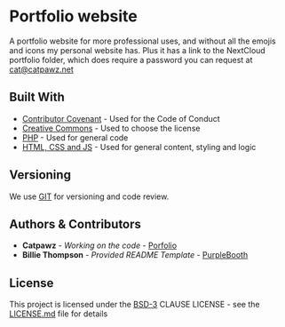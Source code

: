 # Portfolio website

A portfolio website for more professional uses, and without all the emojis and icons my personal website has. Plus it has a link to the NextCloud portfolio folder, which does require a password you can request at cat@catpawz.net

## Built With

  - [Contributor Covenant](https://www.contributor-covenant.org/) - Used
    for the Code of Conduct
  - [Creative Commons](https://creativecommons.org/) - Used to choose
    the license
  - [PHP](https://www.php.net/) - Used for general code
  - [HTML, CSS and JS](https://www.w3schools.com/html/) - Used for general content, styling and logic

## Versioning

We use [GIT](https://git-scm.com/) for versioning and code review.

## Authors & Contributors

  - **Catpawz** - *Working on the code* - [Porfolio](https://catpawz.net)
  - **Billie Thompson** - *Provided README Template* - [PurpleBooth](https://github.com/PurpleBooth)

## License

This project is licensed under the [BSD-3](LICENSE)
CLAUSE LICENSE - see the [LICENSE.md](LICENSE) file for
details
